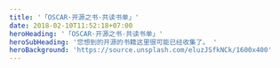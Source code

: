 ```yaml
---
title: '「OSCAR·开源之书·共读书单」'
date: 2018-02-10T11:52:18+07:00
heroHeading: '「OSCAR·开源之书·共读书单」'
heroSubHeading: '您想到的开源的书籍这里很可能已经收集了。 '
heroBackground: 'https://source.unsplash.com/eluzJSfkNCk/1600x400'
---
```

